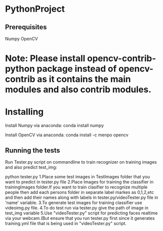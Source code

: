 # PythonProject

## Prerequisites
Numpy
OpenCV

# Note: Please install opencv-contrib-python package instead of opencv-contrib as it contains the main modules and also contrib modules.
# Installing
Install Numpy via anaconda: conda install numpy

Install OpenCV via anaconda: conda install -c menpo opencv

## Running the tests
Run Tester.py script on commandline to train recognizer on training images and also predict test_img:

python tester.py
1.Place some test images in TestImages folder that you want to predict in tester.py file
2.Place Images for training the classifier in trainingImages folder.If you want to train clasifier to recognize multiple people then add each persons folder in separate label markes as 0,1,2,etc and then add their names along with labels in tester.py/videoTester.py file in 'name' variable.
3.To generate test images for training classifier use videoimg.py file.
4.To do test run via tester.py give the path of image in test_img variable
5.Use "videoTester.py" script for predicting faces realtime via your webcam.(But ensure that you run tester.py first since it generates training.yml file that is being used in "videoTester.py" script.
